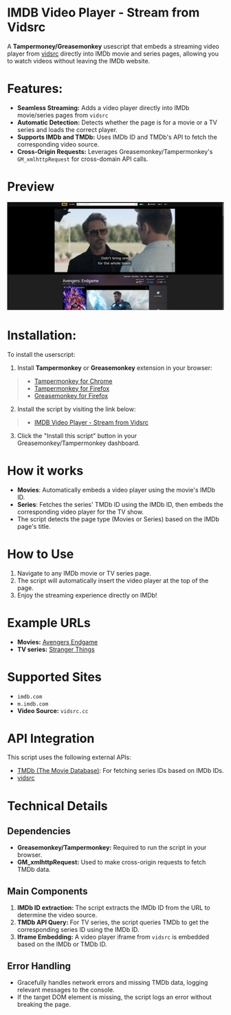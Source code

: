 # IMDB Video Player - Stream from Vidsrc

A **Tampermoney/Greasemonkey** usescript that embeds a streaming video player from [vidsrc](https://vidsrc.cc) directly into IMDb movie and series pages, allowing you to watch videos without leaving the IMDb website.

# Features:

- **Seamless Streaming:** Adds a video player directly into IMDb movie/series pages from `vidsrc`
- **Automatic Detection:** Detects whether the page is for a movie or a TV series and loads the correct player.
- **Supports IMDb and TMDb:** Uses IMDb ID and TMDb's API to fetch the corresponding video source.
- **Cross-Origin Requests:** Leverages Greasemonkey/Tampermonkey's `GM_xmlhttpRequest` for cross-domain API calls.

# Preview

![Preview](assets/demo.png)

# Installation:

To install the userscript:
1. Install **Tampermonkey** or **Greasemonkey** extension in your browser:
> - [Tampermonkey for Chrome](https://chromewebstore.google.com/detail/tampermonkey/dhdgffkkebhmkfjojejmpbldmpobfkfo)
> - [Tampermonkey for Firefox](https://addons.mozilla.org/en-US/firefox/addon/tampermonkey/)
> - [Greasemonkey for Firefox](https://addons.mozilla.org/en-US/firefox/addon/greasemonkey/)
2. Install the script by visiting the link below:
> - [IMDB Video Player - Stream from Vidsrc](https://greasyfork.org/en/scripts/513145-imdb-video-player)
3. Click the "Install this script" button in your Greasemonkey/Tampermonkey dashboard.

# How it works

- **Movies**: Automatically embeds a video player using the movie's IMDb ID.
- **Series**: Fetches the series' TMDb ID using the IMDb ID, then embeds the corresponding video player for the TV show.
- The script detects the page type (Movies or Series) based on the IMDb page's title.

# How to Use

1. Navigate to any IMDb movie or TV series page.
2. The script will automatically insert the video player at the top of the page.
3. Enjoy the streaming experience directly on IMDb!

# Example URLs

- **Movies:** [Avengers Endgame](https://www.imdb.com/title/tt4154796/)
- **TV series:** [Stranger Things](https://www.imdb.com/title/tt4574334/)

# Supported Sites

- `imdb.com`
- `m.imdb.com`
- **Video Source:** `vidsrc.cc`

# API Integration

This script uses the following external APIs:
- [TMDb (The Movie Database)](https://themoviedb.org): For fetching series IDs based on IMDb IDs.
- [vidsrc](https://vidsrc.cc)

# Technical Details
## Dependencies

- **Greasemonkey/Tampermonkey:** Required to run the script in your browser.
- **GM_xmlhttpRequest:** Used to make cross-origin requests to fetch TMDb data.

## Main Components

1. **IMDb ID extraction:** The script extracts the IMDb ID from the URL to determine the video source.
2. **TMDb API Query:** For TV series, the script queries TMDb to get the corresponding series ID using the IMDb ID.
3. **Iframe Embedding:** A video player iframe from `vidsrc` is embedded based on the IMDb or TMDb ID.

## Error Handling

- Gracefully handles network errors and missing TMDb data, logging relevant messages to the console.
- If the target DOM element is missing, the script logs an error without breaking the page.